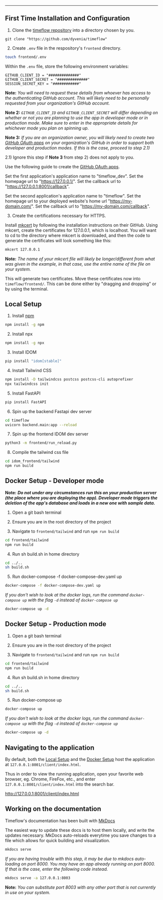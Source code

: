 
---
## First Time Installation and Configuration

1) Clone the <a href="https://github.com/dyvenia/timeflow" target="_blank">timeflow repository</a> into a directory chosen by you.
```git
git clone "https://github.com/dyvenia/timeflow"
```

2) Create `.env` file in the respository's `frontend` directory.

```bash
touch frontend/.env
```

Within the `.env` file, store the following environment variables:
```.env
GITHUB_CLIENT_ID = "##############"
GITHUB_CLIENT_SECRET = "##############"
SESSION_SECRET_KEY = "############"
```

**Note:** *You will need to request these details from whoever has access to the authenticating GitHub account. This will likely need to be personally requested from your organization's GitHub account.*

**Note 2:** *`GITHUB_CLIENT_ID` and `GITHUB_CLIENT_SECRET` will differ depending on whether or not you are planning to use the app in developer mode or in production mode. Make sure to enter in the appropriate details for whichever mode you plan on spinning up.*

**Note 3:** *If you are an organization owner, you will likely need to create two <a href="https://docs.github.com/en/developers/apps/building-oauth-apps/creating-an-oauth-app" target="_blank">GitHub OAuth apps</a> on your organization's GitHub in order to support both developer and production modes. If this is the case, proceed to step 2.1)*

2.1) Ignore this step if **Note 3** from step 2) does not apply to you.

Use the following guide to create the <a href="https://docs.github.com/en/developers/apps/building-oauth-apps/creating-an-oauth-app" target="_blank">GitHub OAuth apps</a>.

Set the first application's application name to "timeflow_dev". Set the homepage url to "https://127.0.0.1/". Set the callback url to "https://127.0.0.1:8001/callback".

Set the second application's application name to "timeflow". Set the homepage url to your deployed website's home url "https://my-domain.com/". Set the callback url to "https://my-domain.com/callback".

3) Create the certifications necessary for HTTPS.

Install <a href="https://github.com/FiloSottile/mkcert" target="_blank">mkcert</a> by following the installation instructions on their GitHub.
Using mkcert, create the certificates for 127.0.0.1, which is localhost. You will want to cd to the directory where mkcert is downloaded, and then the code to generate the certificates will look something like this:
```bash
mkcert 127.0.0.1
```

**Note:** *The name of your mkcert file will likely be longer/different from what was given in the example, in that case, use the entire name of the file on your system.*

This will generate two certificates. Move these certificates now into `timeflow/frontend/`. This can be done either by "dragging and dropping" or by using the terminal.

## Local Setup

1) Install <a href="https://nodejs.org/en/download/" target="_blank">npm</a>

```bash
npm install -g npm
```

2) Install npx

```bash
npm install -g npx
```

3) Install IDOM

```bash
pip install "idom[stable]"
```

4) Install Tailwind CSS
```bash
npm install -D tailwindcss postcss postcss-cli autoprefixer
npx tailwindcss init
```

5) Install FastAPI

```bash
pip install FastAPI
```

6) Spin up the backend Fastapi dev server

```bash
cd timeflow
uvicorn backend.main:app --reload
```

7) Spin up the frontend IDOM dev server
```bash
python3 -m frontend/run_reload.py
```
8) Compile the tailwind css file

```bash
cd idom_frontend/tailwind
npm run build
```


## Docker Setup - Developer mode

**Note:** ***Do not under any circumstances run this on your production server (the place where you are deploying the app). Developer mode triggers the deletion of the app's database and loads in a new one with sample data.***

1) Open a git bash terminal

2) Ensure you are in the root directory of the project

3) Navigate to `frontend/tailwind` and run `npm run build`

```bash
cd frontend/tailwind
npm run build
```

4) Run sh build.sh in home directory
```bash
cd ../..
sh build.sh
```

5) Run docker-compose -f docker-compose-dev.yaml up
```bash
docker-compose -f docker-compose-dev.yaml up
```
*If you don't wish to look at the docker logs, run the command `docker-compose up` with the flag `-d` instead of `docker-compose up`*
```bash
docker-compose up -d
```

## Docker Setup - Production mode

1) Open a git bash terminal

2) Ensure you are in the root directory of the project

3) Navigate to `frontend/tailwind` and run `npm run build`

```bash
cd frontend/tailwind
npm run build
```

4) Run sh build.sh in home directory
```bash
cd ../..
sh build.sh
```

5) Run docker-compose up
```bash
docker-compose up
```
*If you don't wish to look at the docker logs, run the command `docker-compose up` with the flag `-d` instead of `docker-compose up`*
```bash
docker-compose up -d
```

## Navigating to the application

By default, both the [Local Setup](/timeflow/how-tos/#local-setup) and the [Docker Setup](/timeflow/how-tos/#docker-setup) host the application at `127.0.0.1:8001/client/index.html`.

Thus in order to view the running application, open your favorite web browser, eg. Chrome, FireFox, etc., and enter `127.0.0.1:8001/client/index.html` into the search bar.

<a href="http://127.0.0.1:8001/client/index.html" target="_blank">http://127.0.0.1:8001/client/index.html</a>

## Working on the documentation

Timeflow's documentation has been built with <a href="https://www.mkdocs.org/" target="_blank">MkDocs</a>

The easiest way to update these docs is to host them locally, and write the updates necessary. MkDocs auto-reloads everytime you save changes to a file which allows for quick building and visualization.

```bash
mkdocs serve
```

*If you are having trouble with this step, it may be due to mkdocs auto-loading on port 8000. You may have an app already running on port 8000. If that is the case, enter the following code instead.*

```bash
mkdocs serve -a 127.0.0.1:8003
```

**Note:** *You can substitute port 8003 with any other port that is not currently in use on your system.*